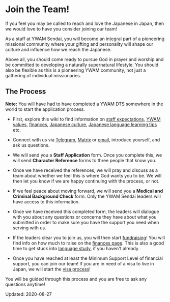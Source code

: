 # Join the Team!

If you feel you may be called to reach and love the Japanese in Japan, then we would love to have you consider joining our team!

As a staff at YWAM Sendai, you will become an integral part of a pioneering missional community where your gifting and personality will shape our culture and influence how we reach the Japanese.

Above all, you should come ready to pursue God in prayer and worship and be committed to developing a naturally supernatural lifestyle. You should also be flexible as this is a pioneering YWAM community, not just a gathering of individual missionaries.

## The Process

**Note:** You will have had to have completed a YWAM DTS somewhere in the world to start the application process.

* First, explore this wiki to find information on [staff expectations](commitments.md), [YWAM values](values.md), [finances](finances.md), [Japanese culture](../lifeinjapan/culture.md), [Japanese language learning tips](../lifeinjapan/language.md) etc.

* Connect with us via [Telegram](https://t.me/joinchat/O4PX5BsUYLG64lCazgT8Ng), [Matrix](https://app.element.io/#/group/+ywamsendai:matrix.org) or [email](mailto:people@ywamsendai.org), introduce yourself, and ask us questions.

* We will send you a **Staff Application** form. Once you complete this, we will send **Character Reference** forms to three people that know you.

* Once we have received the references, we will pray and discuss as a team about whether we feel this is where God wants you to be. We will then let you know if we are happy continuing with the process, or not.

* If we feel peace about moving forward, we will send you a **Medical and Criminal Background Check** form. Only the YWAM Sendai leaders will have access to this information.

* Once we have received this completed form, the leaders will dialogue with you about any questions or concerns they have about what you submitted in order to make sure you have the support you need when serving with us.

* If the leaders clear you to join us, you will then start [fundraising](fundraising.md)! You will find info on how much to raise on the [finances page](finances.md). This is also a good time to get stuck into [language study](../lifeinjapan/language.md), if you haven't already.

* Once you have reached at least the Minimum Support Level of financial support, you can join our team! If you are in need of a visa to live in Japan, we will start the [visa process](visa.md)!

You will be guided through this process and you are free to ask any questions anytime!

Updated: 2020-08-27
